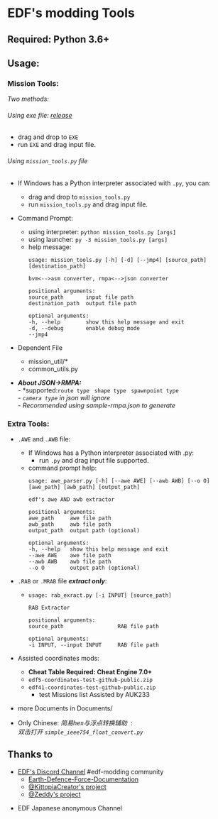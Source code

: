 # EDF's modding Tools

## Required: Python 3.6+

## Usage: ##   

### Mission Tools:  
_Two methods:_  
###### Using exe file: [release](https://github.com/mp-s/edftools/releases/latest)
- drag and drop to `EXE`  
- run `EXE` and drag input file.  
###### Using `mission_tools.py` file
- If Windows has a Python interpreter associated with `.py`, you can:
    - drag and drop to `mission_tools.py`  
    - run `mission_tools.py` and drag input file.  
- Command Prompt:  
    - using interpreter: `python mission_tools.py [args]`  
    - using launcher: `py -3 mission_tools.py [args]`  
    - help message:  
        ```
        usage: mission_tools.py [-h] [-d] [--jmp4] [source_path] [destination_path]

        bvm<-->asm converter, rmpa<-->json converter

        positional arguments:
        source_path       input file path
        destination_path  output file path

        optional arguments:
        -h, --help        show this help message and exit
        -d, --debug       enable debug mode
        --jmp4
        ```

- Dependent File  
    - mission_util/*
    - common_utils.py  
  
  
  
- ***About JSON->RMPA:***  
        - *supported:`route type`  ` shape type`  ` spawnpoint type`   
        - *`camera type` in json will ignore*  
        - *Recommended using sample-rmpa.json to generate*   
  
### Extra Tools:
- `.AWE` and `.AWB` file:
    - If Windows has a Python interpreter associated with .py:  
        - run `.py` and drag input file supported.  
    - command prompt help:
        ```
        usage: awe_parser.py [-h] [--awe AWE] [--awb AWB] [--o O] [awe_path] [awb_path] [output_path]

        edf's awe AND awb extractor

        positional arguments:
        awe_path     awe file path
        awb_path     awb file path
        output_path  output path (optional)

        optional arguments:
        -h, --help   show this help message and exit
        --awe AWE    awe file path
        --awb AWB    awb file path
        --o O        output path (optional)
        ```


- `.RAB` or `.MRAB` file ***extract only***:
    -   ```
        usage: rab_exract.py [-i INPUT] [source_path]

        RAB Extractor

        positional arguments:
        source_path                 RAB file path

        optional arguments:
        -i INPUT, --input INPUT     RAB file path
        ```  


- Assisted coordinates mods:
    - **Cheat Table Required: Cheat Engine 7.0+**
    - ``` edf5-coordinates-test-github-public.zip ```  
    - ``` edf41-coordinates-test-github-public.zip ```  
        - test Missions list Assisted by AUK233  
  

- more Documents in Documents/  

- Only Chinese: _简易hex与浮点转换辅助_ &nbsp;:    
    _双击打开 `simple_ieee754_float_convert.py`_  

## Thanks to
* [EDF's Discord Channel](https://discord.gg/bfGjgTM) #edf-modding community
    * [Earth-Defence-Force-Documentation](https://github.com/KCreator/Earth-Defence-Force-Documentation/wiki)
    * [@KittopiaCreator's project](https://gitlab.com/kittopiacreator/edf-tools)  
    * [@Zeddy's project](https://github.com/zeddidragon/sgott)

- EDF Japanese anonymous Channel
